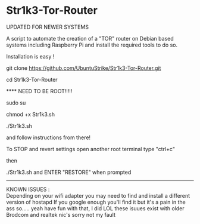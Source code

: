 # Str1k3-Tor-Router
UPDATED FOR NEWER SYSTEMS


A script to automate the creation of a "TOR" router on Debian based systems including Raspberry Pi and install the required tools to do so.

Installation is easy !

git clone https://github.com/UbuntuStrike/Str1k3-Tor-Router.git

cd Str1k3-Tor-Router

**** NEED TO BE ROOT!!!!!

sudo su 

chmod +x Str1k3.sh

./Str1k3.sh

and follow instructions from there!

To STOP and revert settings open another root terminal type "ctrl+c" 

then

./Str1k3.sh and ENTER "RESTORE" when prompted

********************************************************************************************************************************
KNOWN ISSUES :                                                                                                                 
Depending on your wifi adapter you may need to find and install a different version of hostapd
If you google enough you'll find it but it's a pain in the ass so..... yeah have fun with that, I did LOL
these isuues exist with older Brodcom and realtek nic's sorry not my fault

